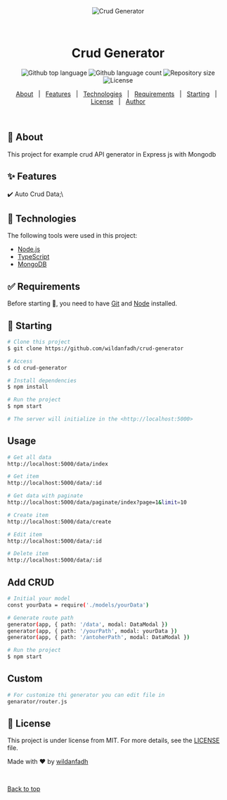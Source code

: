 <div align="center" id="top"> 
  <img src="./.github/app.gif" alt="Crud Generator" />

&#xa0;

  <!-- <a href="https://crudgenerator.netlify.app">Demo</a> -->
</div>

<h1 align="center">Crud Generator</h1>

<p align="center">
  <img alt="Github top language" src="https://img.shields.io/github/languages/top/wildanfadh/crud-generator?color=56BEB8">

  <img alt="Github language count" src="https://img.shields.io/github/languages/count/wildanfadh/crud-generator?color=56BEB8">

  <img alt="Repository size" src="https://img.shields.io/github/repo-size/wildanfadh/crud-generator?color=56BEB8">

  <img alt="License" src="https://img.shields.io/github/license/wildanfadh/crud-generator?color=56BEB8">

  <!-- <img alt="Github issues" src="https://img.shields.io/github/issues/wildanfadh/crud-generator?color=56BEB8" /> -->

  <!-- <img alt="Github forks" src="https://img.shields.io/github/forks/wildanfadh/crud-generator?color=56BEB8" /> -->

  <!-- <img alt="Github stars" src="https://img.shields.io/github/stars/wildanfadh/crud-generator?color=56BEB8" /> -->
</p>

<!-- Status -->

<!-- <h4 align="center">
	🚧  Crud Generator 🚀 Under construction...  🚧
</h4>

<hr> -->

<p align="center">
  <a href="#dart-about">About</a> &#xa0; | &#xa0; 
  <a href="#sparkles-features">Features</a> &#xa0; | &#xa0;
  <a href="#rocket-technologies">Technologies</a> &#xa0; | &#xa0;
  <a href="#white_check_mark-requirements">Requirements</a> &#xa0; | &#xa0;
  <a href="#checkered_flag-starting">Starting</a> &#xa0; | &#xa0;
  <a href="#memo-license">License</a> &#xa0; | &#xa0;
  <a href="https://github.com/wildanfadh" target="_blank">Author</a>
</p>

<br>

## :dart: About

This project for example crud API generator in Express js with Mongodb

## :sparkles: Features

:heavy_check_mark: Auto Crud Data;\

<!-- :heavy_check_mark: Feature 2;\
:heavy_check_mark: Feature 3; -->

## :rocket: Technologies

The following tools were used in this project:

- [Node.js](https://nodejs.org/en/)
- [TypeScript](https://www.typescriptlang.org/)
- [MongoDB](https://www.mongodb.com/)

## :white_check_mark: Requirements

Before starting :checkered_flag:, you need to have [Git](https://git-scm.com) and [Node](https://nodejs.org/en/) installed.

## :checkered_flag: Starting

```bash
# Clone this project
$ git clone https://github.com/wildanfadh/crud-generator

# Access
$ cd crud-generator

# Install dependencies
$ npm install

# Run the project
$ npm start

# The server will initialize in the <http://localhost:5000>
```

## Usage

```bash
# Get all data
http://localhost:5000/data/index

# Get item
http://localhost:5000/data/:id

# Get data with paginate
http://localhost:5000/data/paginate/index?page=1&limit=10

# Create item
http://localhost:5000/data/create

# Edit item
http://localhost:5000/data/:id

# Delete item
http://localhost:5000/data/:id
```

## Add CRUD

```bash
# Initial your model
const yourData = require('./models/yourData')

# Generate route path
generator(app, { path: '/data', modal: DataModal })
generator(app, { path: '/yourPath', modal: yourData })
generator(app, { path: '/antoherPath', modal: DataModal })

# Run the project
$ npm start
```

## Custom

```bash
# For customize thi generator you can edit file in
genarator/router.js
```

## :memo: License

This project is under license from MIT. For more details, see the [LICENSE](LICENSE.md) file.

Made with :heart: by <a href="https://github.com/wildanfadh" target="_blank">wildanfadh</a>

&#xa0;

<a href="#top">Back to top</a>
